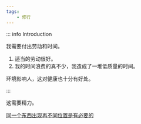 ```yaml
---
tags:
    - 修行
---
```


::: info Introduction

我需要付出劳动和时间。

1. 适当的劳动很好。
2. 我的时间浪费的真不少，我造成了一堆低质量的时间。

环境影响人，这对健康也十分有好处。

:::

这需要精力。

[同一个东西出现再不同位置是有必要的](../../清洁物语_ca/居住和办公环境.md)
